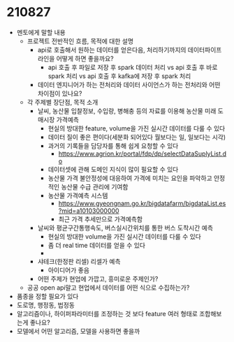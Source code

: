# 210827

* 멘토에게 말할 내용
  * 프로젝트 전반적인 흐름, 목적에 대한 설명
    * api로 호출해서 원하는 데이터를 얻은다음, 처리하기까지의 데이터파이프라인을 어떻게 하면 좋을까요?
      * api 호출 후 파일로 저장 후 spark 데이터 처리 vs api 호출 후 바로 spark 처리 vs api 호출 후 kafka에 저장 후 spark 처리
    * 데이터 엔지니어가 하는 전처리와 데이터 사이언스가 하는 전처리와 어떤 차이점이 있나요?
  * 각 주제별 장단점, 목적 소개
    * 날씨, 농산물 입찰정보, 수입량, 병해충 등의 자료를 이용해 농산물 미래 도매시장 가격예측
      * 현실의 방대한 feature, volume을 가진 실시간 데이터를 다룰 수 있다
      * 데이터 질이 좋은 편이다(세분화 되어있다 월보다는 일, 일보다는 시각)
      * 과거의 기록들을 담당자를 통해 쉽게 요청할 수 있다
        * https://www.agrion.kr/portal/fdp/dp/selectDataSuplyList.do
      * 데이터셋에 관해 도메인 지식이 많이 필요할 수 있다
      * 농산물 가격 불안정성에 대응하여 가격에 미치는 요인을 파악하고 안정적인 농산물 수급 관리에 기여함
      * 농산물 가격예측 시스템
        * https://www.gyeongnam.go.kr/bigdatafarm/bigdataList.es?mid=a10103000000
        * 최근 가격 추세만으로 가격예측함
    * 날씨와 평균구간통행속도, 버스실시간위치를 통한 버스 도착시간 예측
      * 현실의 방대한 volume을 가진 실시간 데이터를 다룰 수 있다
      * 좀 더 real time 데이터를 얻을 수 있다
      * 
    * 샤테크(한정판 리셀) 리셀가 예측
      * 아이디어가 좋음
    * 어떤 주제가 현업에 가깝고, 흥미로운 주제인가?
  * 공공 open api말고 현업에서 데이터를 어떤 식으로 수집하는가?
* 품종을 정할 필요가 있다
* 도로명, 행정동, 법정동 
* 알고리즘이나, 하이퍼파라미터를 조정하는 것 보다 feature 여러 형태로 조합해보는게 좋나요?
* 모델에서 어떤 알고리즘, 모델을 사용하면 좋을까

